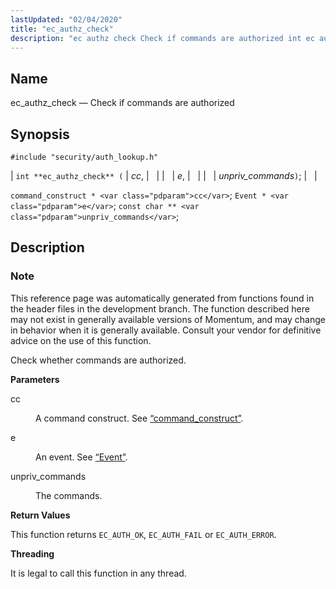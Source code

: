 ```yaml
---
lastUpdated: "02/04/2020"
title: "ec_authz_check"
description: "ec authz check Check if commands are authorized int ec authz check cc e unpriv commands command construct cc Event e const char unpriv commands This reference page was automatically generated from functions found in the header files in the development branch The function described here may not exist in..."
---
```


<a name="apis.ec_authz_check"></a> 
## Name

ec_authz_check — Check if commands are authorized

## Synopsis

`#include "security/auth_lookup.h"`

| `int **ec_authz_check** (` | <var class="pdparam">cc</var>, |   |
|   | <var class="pdparam">e</var>, |   |
|   | <var class="pdparam">unpriv_commands</var>`)`; |   |

`command_construct * <var class="pdparam">cc</var>`;
`Event * <var class="pdparam">e</var>`;
`const char ** <var class="pdparam">unpriv_commands</var>`;<a name="idp59591328"></a> 
## Description

### Note

This reference page was automatically generated from functions found in the header files in the development branch. The function described here may not exist in generally available versions of Momentum, and may change in behavior when it is generally available. Consult your vendor for definitive advice on the use of this function.

Check whether commands are authorized.

**<a name="idp59594192"></a> Parameters**

<dl class="variablelist">

<dt>cc</dt>

<dd>

A command construct. See [“command_construct”](/momentum/3/3-api/structs-command-construct).

</dd>

<dt>e</dt>

<dd>

An event. See [“Event”](/momentum/3/3-api/structs-event).

</dd>

<dt>unpriv_commands</dt>

<dd>

The commands.

</dd>

</dl>

**<a name="idp59601680"></a> Return Values**

This function returns `EC_AUTH_OK`, `EC_AUTH_FAIL` or `EC_AUTH_ERROR`.

**<a name="idp59603936"></a> Threading**

It is legal to call this function in any thread.